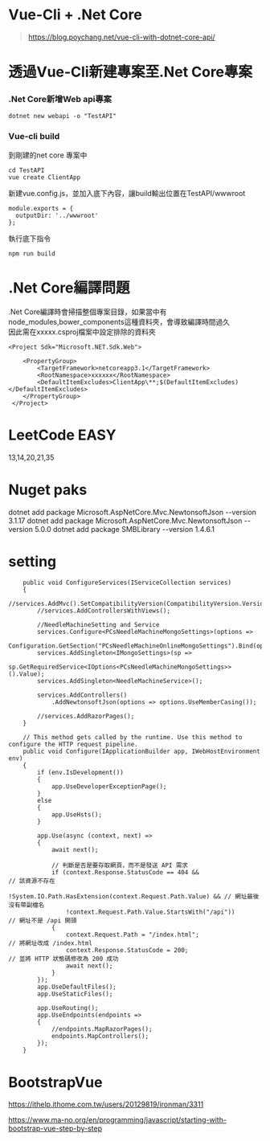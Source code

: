 # Vue-Cli + .Net Core

> https://blog.poychang.net/vue-cli-with-dotnet-core-api/

# 透過Vue-Cli新建專案至.Net Core專案

### .Net Core新增Web api專案

    dotnet new webapi -o "TestAPI"

### Vue-cli build

到剛建的net core 專案中

    cd TestAPI
    vue create ClientApp
    
新建vue.config.js，並加入底下內容，讓build輸出位置在TestAPI/wwwroot

    module.exports = {
      outputDir: '../wwwroot'
    };

執行底下指令
    
    npm run build
    
# .Net Core編譯問題

.Net Core編譯時會掃描整個專案目錄，如果當中有node_modules,bower_components這種資料夾，會導致編譯時間過久  
因此需在xxxxx.csproj檔案中設定排除的資料夾  

    <Project Sdk="Microsoft.NET.Sdk.Web">

        <PropertyGroup>
            <TargetFramework>netcoreapp3.1</TargetFramework>
            <RootNamespace>xxxxxx</RootNamespace>
            <DefaultItemExcludes>ClientApp\**;$(DefaultItemExcludes)</DefaultItemExcludes>
        </PropertyGroup>
     </Project>



# LeetCode EASY
13,14,20,21,35

# Nuget paks

dotnet add package Microsoft.AspNetCore.Mvc.NewtonsoftJson --version 3.1.17
dotnet add package Microsoft.AspNetCore.Mvc.NewtonsoftJson --version 5.0.0
dotnet add package SMBLibrary --version 1.4.6.1


# setting

        public void ConfigureServices(IServiceCollection services)
        {
            //services.AddMvc().SetCompatibilityVersion(CompatibilityVersion.Version_2_1);
            //services.AddControllersWithViews();

            //NeedleMachineSetting and Service
            services.Configure<PCsNeedleMachineMongoSettings>(options =>
                Configuration.GetSection("PCsNeedleMachineOnlineMongoSettings").Bind(options));
            services.AddSingleton<IMongoSettings>(sp =>
                    sp.GetRequiredService<IOptions<PCsNeedleMachineMongoSettings>>().Value);
            services.AddSingleton<NeedleMachineService>();

            services.AddControllers()
                .AddNewtonsoftJson(options => options.UseMemberCasing());

            //services.AddRazorPages();
        }

        // This method gets called by the runtime. Use this method to configure the HTTP request pipeline.
        public void Configure(IApplicationBuilder app, IWebHostEnvironment env)
        {
            if (env.IsDevelopment())
            {
                app.UseDeveloperExceptionPage();
            }
            else
            {
                app.UseHsts();
            }

            app.Use(async (context, next) =>
            {
                await next();

                // 判斷是否是要存取網頁，而不是發送 API 需求
                if (context.Response.StatusCode == 404 &&                       // 該資源不存在
                    !System.IO.Path.HasExtension(context.Request.Path.Value) && // 網址最後沒有帶副檔名
                    !context.Request.Path.Value.StartsWith("/api"))             // 網址不是 /api 開頭
                {
                    context.Request.Path = "/index.html";                       // 將網址改成 /index.html
                    context.Response.StatusCode = 200;                          // 並將 HTTP 狀態碼修改為 200 成功
                    await next();
                }
            });
            app.UseDefaultFiles();
            app.UseStaticFiles();

            app.UseRouting();
            app.UseEndpoints(endpoints =>
            {
                //endpoints.MapRazorPages();
                endpoints.MapControllers();
            });
        }
# BootstrapVue
https://ithelp.ithome.com.tw/users/20129819/ironman/3311

https://www.ma-no.org/en/programming/javascript/starting-with-bootstrap-vue-step-by-step
